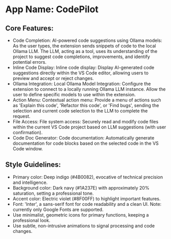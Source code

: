 # **App Name**: CodePilot

## Core Features:

- Code Completion: AI-powered code suggestions using Ollama models: As the user types, the extension sends snippets of code to the local Ollama LLM. The LLM, acting as a tool, uses its understanding of the project to suggest code completions, improvements, and identify potential errors.
- Inline Code Display: Inline code display: Display AI-generated code suggestions directly within the VS Code editor, allowing users to preview and accept or reject changes.
- Ollama Integration: Local Ollama Model Integration: Configure the extension to connect to a locally running Ollama LLM instance. Allow the user to define specific models to use within the extension.
- Action Menu: Contextual action menu: Provide a menu of actions such as 'Explain this code', 'Refactor this code', or 'Find bugs', sending the selection and current code selection to the LLM to complete the request.
- File Access: File system access: Securely read and modify code files within the current VS Code project based on LLM suggestions (with user confirmation).
- Code Doc Generator: Code documentation: Automatically generate documentation for code blocks based on the selected code in the VS Code window.

## Style Guidelines:

- Primary color: Deep indigo (#4B0082), evocative of technical precision and intelligence.
- Background color: Dark navy (#1A237E) with approximately 20% saturation, setting a professional tone.
- Accent color: Electric violet (#8F00FF) to highlight important features.
- Font: 'Inter', a sans-serif font for code readability and a clean UI. Note: currently only Google Fonts are supported.
- Use minimalist, geometric icons for primary functions, keeping a professional look.
- Use subtle, non-intrusive animations to signal processing and code changes.